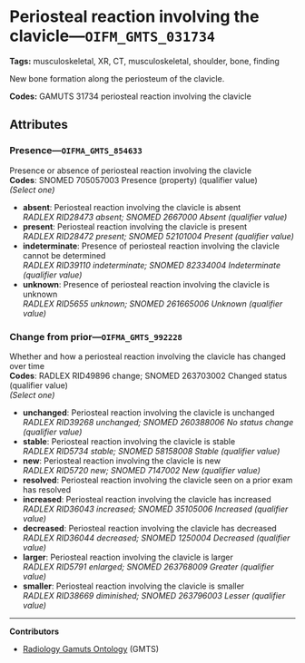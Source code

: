 # Periosteal reaction involving the clavicle—`OIFM_GMTS_031734`

**Tags:** musculoskeletal, XR, CT, musculoskeletal, shoulder, bone, finding

New bone formation along the periosteum of the clavicle.

**Codes:** GAMUTS 31734 periosteal reaction involving the clavicle

## Attributes

### Presence—`OIFMA_GMTS_854633`

Presence or absence of periosteal reaction involving the clavicle  
**Codes**: SNOMED 705057003 Presence (property) (qualifier value)  
*(Select one)*

- **absent**: Periosteal reaction involving the clavicle is absent  
_RADLEX RID28473 absent; SNOMED 2667000 Absent (qualifier value)_
- **present**: Periosteal reaction involving the clavicle is present  
_RADLEX RID28472 present; SNOMED 52101004 Present (qualifier value)_
- **indeterminate**: Presence of periosteal reaction involving the clavicle cannot be determined  
_RADLEX RID39110 indeterminate; SNOMED 82334004 Indeterminate (qualifier value)_
- **unknown**: Presence of periosteal reaction involving the clavicle is unknown  
_RADLEX RID5655 unknown; SNOMED 261665006 Unknown (qualifier value)_

### Change from prior—`OIFMA_GMTS_992228`

Whether and how a periosteal reaction involving the clavicle has changed over time  
**Codes**: RADLEX RID49896 change; SNOMED 263703002 Changed status (qualifier value)  
*(Select one)*

- **unchanged**: Periosteal reaction involving the clavicle is unchanged  
_RADLEX RID39268 unchanged; SNOMED 260388006 No status change (qualifier value)_
- **stable**: Periosteal reaction involving the clavicle is stable  
_RADLEX RID5734 stable; SNOMED 58158008 Stable (qualifier value)_
- **new**: Periosteal reaction involving the clavicle is new  
_RADLEX RID5720 new; SNOMED 7147002 New (qualifier value)_
- **resolved**: Periosteal reaction involving the clavicle seen on a prior exam has resolved  
- **increased**: Periosteal reaction involving the clavicle has increased  
_RADLEX RID36043 increased; SNOMED 35105006 Increased (qualifier value)_
- **decreased**: Periosteal reaction involving the clavicle has decreased  
_RADLEX RID36044 decreased; SNOMED 1250004 Decreased (qualifier value)_
- **larger**: Periosteal reaction involving the clavicle is larger  
_RADLEX RID5791 enlarged; SNOMED 263768009 Greater (qualifier value)_
- **smaller**: Periosteal reaction involving the clavicle is smaller  
_RADLEX RID38669 diminished; SNOMED 263796003 Lesser (qualifier value)_

---

**Contributors**

- [Radiology Gamuts Ontology](https://gamuts.net/) (GMTS)